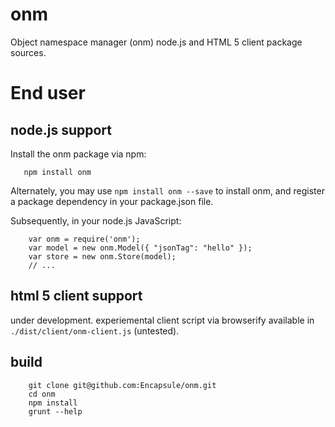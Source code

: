 onm
===

Object namespace manager (onm) node.js and HTML 5 client package sources.

# End user

## node.js support

Install the onm package via npm:

       npm install onm

Alternately, you may use `npm install onm --save` to install onm, and register a package dependency in your package.json file.

Subsequently, in your node.js JavaScript:

        var onm = require('onm');
        var model = new onm.Model({ "jsonTag": "hello" });
        var store = new onm.Store(model);
        // ...

## html 5 client support

under development. experiemental client script via browserify available in `./dist/client/onm-client.js` (untested).

## build

        git clone git@github.com:Encapsule/onm.git
        cd onm
        npm install
        grunt --help
